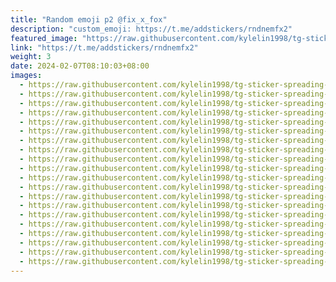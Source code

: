 ```yaml
---
title: "Random emoji p2 @fix_x_fox"
description: "custom_emoji: https://t.me/addstickers/rndnemfx2"
featured_image: "https://raw.githubusercontent.com/kylelin1998/tg-sticker-spreading-worldwide-images/main/img/f3b883c4-0091-44d4-983b-55ff7b347da8.jpg"
link: "https://t.me/addstickers/rndnemfx2"
weight: 3
date: 2024-02-07T08:10:03+08:00
images:
  - https://raw.githubusercontent.com/kylelin1998/tg-sticker-spreading-worldwide-images/main/img/f3b883c4-0091-44d4-983b-55ff7b347da8.jpg
  - https://raw.githubusercontent.com/kylelin1998/tg-sticker-spreading-worldwide-images/main/img/399dd2f7-4514-4718-a178-51cb6d66f782.jpg
  - https://raw.githubusercontent.com/kylelin1998/tg-sticker-spreading-worldwide-images/main/img/4163ffda-010d-4904-b539-abd3dd248057.jpg
  - https://raw.githubusercontent.com/kylelin1998/tg-sticker-spreading-worldwide-images/main/img/48fc1321-ac5b-4cc2-863a-13be3d29919a.jpg
  - https://raw.githubusercontent.com/kylelin1998/tg-sticker-spreading-worldwide-images/main/img/fffebdc9-49a9-460a-9901-2fcfc8b9c5cf.jpg
  - https://raw.githubusercontent.com/kylelin1998/tg-sticker-spreading-worldwide-images/main/img/eb0e0eda-6b77-40d7-9df7-9ead55bc092f.jpg
  - https://raw.githubusercontent.com/kylelin1998/tg-sticker-spreading-worldwide-images/main/img/867d59ef-1b19-471f-a8c5-ac360c032a39.jpg
  - https://raw.githubusercontent.com/kylelin1998/tg-sticker-spreading-worldwide-images/main/img/2906b25a-50e3-4027-931d-6dc4b0e05305.jpg
  - https://raw.githubusercontent.com/kylelin1998/tg-sticker-spreading-worldwide-images/main/img/35238b4b-ad03-4817-90da-03fb0006e9eb.jpg
  - https://raw.githubusercontent.com/kylelin1998/tg-sticker-spreading-worldwide-images/main/img/01643e0b-ac90-4fe4-8bca-0411ba4dd52a.jpg
  - https://raw.githubusercontent.com/kylelin1998/tg-sticker-spreading-worldwide-images/main/img/b1b06fdd-4663-47a6-92da-0a797a23cf62.jpg
  - https://raw.githubusercontent.com/kylelin1998/tg-sticker-spreading-worldwide-images/main/img/d2479c96-855c-4de7-bd04-1e3eb685a353.jpg
  - https://raw.githubusercontent.com/kylelin1998/tg-sticker-spreading-worldwide-images/main/img/2d7d3a9f-bb1e-4be1-999f-0fa9904fb2b3.jpg
  - https://raw.githubusercontent.com/kylelin1998/tg-sticker-spreading-worldwide-images/main/img/a9ed44a3-aeec-4738-afe1-e942238f04be.jpg
  - https://raw.githubusercontent.com/kylelin1998/tg-sticker-spreading-worldwide-images/main/img/eb24666c-c253-4734-97cb-7dc0fde8fb63.jpg
  - https://raw.githubusercontent.com/kylelin1998/tg-sticker-spreading-worldwide-images/main/img/debae844-9d4d-43a0-8bbc-812a3b8fbe76.jpg
  - https://raw.githubusercontent.com/kylelin1998/tg-sticker-spreading-worldwide-images/main/img/e8a63a52-e06e-464f-a7bb-c5816e334574.jpg
  - https://raw.githubusercontent.com/kylelin1998/tg-sticker-spreading-worldwide-images/main/img/a9b668f3-e7d0-41c7-b7c9-c4996fcadc53.jpg
  - https://raw.githubusercontent.com/kylelin1998/tg-sticker-spreading-worldwide-images/main/img/f6cdd4c9-f55f-45f2-a2e6-590251d620a4.jpg
  - https://raw.githubusercontent.com/kylelin1998/tg-sticker-spreading-worldwide-images/main/img/e299d786-fca9-42e2-ab4f-da5a0dfb7779.jpg
---
```

